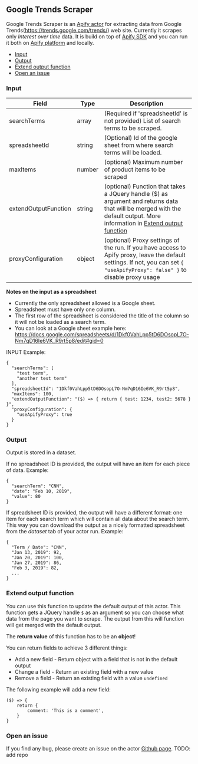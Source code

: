 ## Google Trends Scraper

Google Trends Scraper is an [Apify actor](https://apify.com/actors) for extracting data from Google Trends(https://trends.google.com/trends/) web site. Currently it scrapes only *Interest over time* data. It is build on top of [Apify SDK](https://sdk.apify.com/) and you can run it both on [Apify platform](https://my.apify.com) and locally.

- [Input](#input)
- [Output](#output)
- [Extend output function](#extend-output-function)
- [Open an issue](#open-an-issue)

### Input

| Field | Type | Description |
| ----- | ---- | ----------- |
| searchTerms | array | (Required if 'spreadsheetId' is not provided) List of search terms to be scraped. |
| spreadsheetId | string | (Optional) Id of the google sheet from where search terms will be loaded. |
| maxItems | number | (optional) Maximum number of product items to be scraped |
| extendOutputFunction | string | (optional) Function that takes a JQuery handle ($) as argument and returns data that will be merged with the default output. More information in [Extend output function](#extend-output-function) |
| proxyConfiguration | object | (optional) Proxy settings of the run. If you have access to Apify proxy, leave the default settings. If not, you can set `{ "useApifyProxy": false" }` to disable proxy usage |

**Notes on the input as a spreadsheet**
- Currently the only spreadsheet allowed is a Google sheet.
- Spreadsheet must have only one column.
- The first row of the spreadsheet is considered the title of the column so it will not be loaded as a search term.
- You can look at a Google sheet example here: https://docs.google.com/spreadsheets/d/1Dkf0VahLpp5tD6DOsopL7O-Nm7qD16Ie6VK_R9rt5p8/edit#gid=0

INPUT Example:

```
{
  "searchTerms": [
    "test term",
    "another test term"
  ],
  "spreadsheetId": "1Dkf0VahLpp5tD6DOsopL7O-Nm7qD16Ie6VK_R9rt5p8",
  "maxItems": 100,
  "extendOutputFunction": "($) => { return { test: 1234, test2: 5678 } }",
  "proxyConfiguration": {
    "useApifyProxy": true
  }
}
```

### Output

Output is stored in a dataset.

If no spreadsheet ID is provided, the output will have an item for each piece of data.
Example:
```
{
  "searchTerm": "CNN",
  "date": "‪Feb 10, 2019‬",
  "value": 80
}
```

If spreadsheet ID is provided, the output will have a different format: one item for each search term which will contain all data about the search term. This way you can download the output as a nicely formatted spreadsheet from the *dataset* tab of your actor run.
Example:
```
{
  "Term / Date": "CNN",
  "‪Jan 13, 2019‬": 92,
  "‪Jan 20, 2019‬": 100,
  "‪Jan 27, 2019‬": 86,
  "‪Feb 3, 2019‬": 82,
  ...
}
```

### Extend output function

You can use this function to update the default output of this actor. This function gets a JQuery handle `$` as an argument so you can choose what data from the page you want to scrape. The output from this will function will get merged with the default output.

The **return value** of this function has to be an **object**!

You can return fields to achieve 3 different things:
- Add a new field - Return object with a field that is not in the default output
- Change a field - Return an existing field with a new value
- Remove a field - Return an existing field with a value `undefined`

The following example will add a new field:
```
($) => {
    return {
        comment: 'This is a comment',
    }
}
```

### Open an issue
If you find any bug, please create an issue on the actor [Github page](https://github.com/emastra/). TODO: add repo
